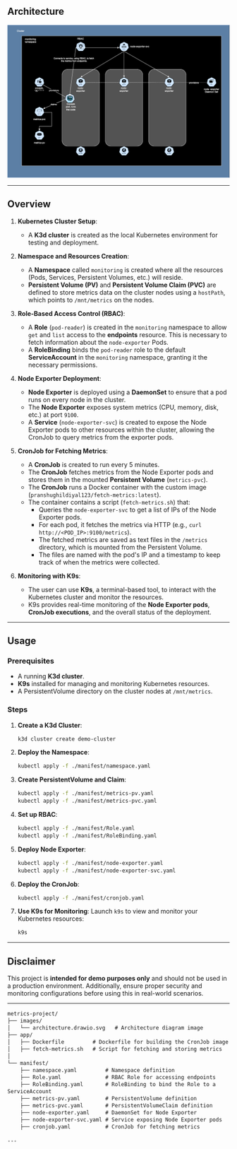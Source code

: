 ## **Architecture**
![Architecture Diagram](images/architecture.drawio.svg)

---

## **Overview**

1. **Kubernetes Cluster Setup**:
   - A **K3d cluster** is created as the local Kubernetes environment for testing and deployment.

2. **Namespace and Resources Creation**:
   - A **Namespace** called `monitoring` is created where all the resources (Pods, Services, Persistent Volumes, etc.) will reside.
   - **Persistent Volume (PV)** and **Persistent Volume Claim (PVC)** are defined to store metrics data on the cluster nodes using a `hostPath`, which points to `/mnt/metrics` on the nodes.

3. **Role-Based Access Control (RBAC)**:
   - A **Role** (`pod-reader`) is created in the `monitoring` namespace to allow `get` and `list` access to the **endpoints** resource. This is necessary to fetch information about the `node-exporter` Pods.
   - A **RoleBinding** binds the `pod-reader` role to the default **ServiceAccount** in the `monitoring` namespace, granting it the necessary permissions.

4. **Node Exporter Deployment**:
   - **Node Exporter** is deployed using a **DaemonSet** to ensure that a pod runs on every node in the cluster.
   - The **Node Exporter** exposes system metrics (CPU, memory, disk, etc.) at port `9100`.
   - A **Service** (`node-exporter-svc`) is created to expose the Node Exporter pods to other resources within the cluster, allowing the CronJob to query metrics from the exporter pods.

5. **CronJob for Fetching Metrics**:
   - A **CronJob** is created to run every 5 minutes.
   - The **CronJob** fetches metrics from the Node Exporter pods and stores them in the mounted **Persistent Volume** (`metrics-pvc`).
   - The **CronJob** runs a Docker container with the custom image (`pranshughildiyal123/fetch-metrics:latest`).
   - The container contains a script (`fetch-metrics.sh`) that:
     - Queries the `node-exporter-svc` to get a list of IPs of the Node Exporter pods.
     - For each pod, it fetches the metrics via HTTP (e.g., `curl http://<POD_IP>:9100/metrics`).
     - The fetched metrics are saved as text files in the `/metrics` directory, which is mounted from the Persistent Volume.
     - The files are named with the pod's IP and a timestamp to keep track of when the metrics were collected.

6. **Monitoring with K9s**:
   - The user can use **K9s**, a terminal-based tool, to interact with the Kubernetes cluster and monitor the resources.
   - K9s provides real-time monitoring of the **Node Exporter pods**, **CronJob executions**, and the overall status of the deployment.

---

## **Usage**

### **Prerequisites**
- A running **K3d cluster**.
- **K9s** installed for managing and monitoring Kubernetes resources.
- A PersistentVolume directory on the cluster nodes at `/mnt/metrics`.

### **Steps**
1. **Create a K3d Cluster**:
   ```bash
   k3d cluster create demo-cluster
   ```

2. **Deploy the Namespace**:
   ```bash
   kubectl apply -f ./manifest/namespace.yaml
   ```

3. **Create PersistentVolume and Claim**:
   ```bash
   kubectl apply -f ./manifest/metrics-pv.yaml
   kubectl apply -f ./manifest/metrics-pvc.yaml
   ```

4. **Set up RBAC**:
   ```bash
   kubectl apply -f ./manifest/Role.yaml
   kubectl apply -f ./manifest/RoleBinding.yaml
   ```

5. **Deploy Node Exporter**:
   ```bash
   kubectl apply -f ./manifest/node-exporter.yaml
   kubectl apply -f ./manifest/node-exporter-svc.yaml
   ```

6. **Deploy the CronJob**:
   ```bash
   kubectl apply -f ./manifest/cronjob.yaml
   ```

7. **Use K9s for Monitoring**:
   Launch `k9s` to view and monitor your Kubernetes resources:
   ```bash
   k9s
   ```

---

## **Disclaimer**

This project is **intended for demo purposes only** and should not be used in a production environment. Additionally, ensure proper security and monitoring configurations before using this in real-world scenarios.

---
```
metrics-project/
├── images/
│   └── architecture.drawio.svg   # Architecture diagram image
├── app/
│   ├── Dockerfile         # Dockerfile for building the CronJob image
│   ├── fetch-metrics.sh   # Script for fetching and storing metrics
│
└── manifest/
    ├── namespace.yaml         # Namespace definition
    ├── Role.yaml              # RBAC Role for accessing endpoints
    ├── RoleBinding.yaml       # RoleBinding to bind the Role to a ServiceAccount
    ├── metrics-pv.yaml        # PersistentVolume definition
    ├── metrics-pvc.yaml       # PersistentVolumeClaim definition
    ├── node-exporter.yaml     # DaemonSet for Node Exporter
    ├── node-exporter-svc.yaml # Service exposing Node Exporter pods
    ├── cronjob.yaml           # CronJob for fetching metrics

---
```
